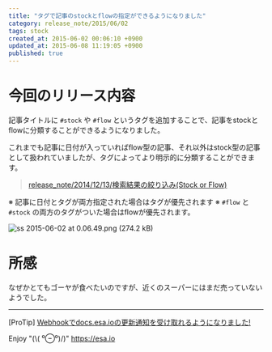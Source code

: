 ```yaml
---
title: "タグで記事のstockとflowの指定ができるようになりました"
category: release_note/2015/06/02
tags: stock
created_at: 2015-06-02 00:06:10 +0900
updated_at: 2015-06-08 11:19:05 +0900
published: true
---
```


# 今回のリリース内容

記事タイトルに `#stock` や `#flow` というタグを追加することで、記事をstockとflowに分類することができるようになりました。

これまでも記事に日付が入っていればflow型の記事、それ以外はstock型の記事として扱われていましたが、タグによってより明示的に分類することができます。

> [release_note/2014/12/13/検索結果の絞り込み(Stock or Flow)](https://docs.esa.io/posts/31)

※ 記事に日付とタグが両方指定された場合はタグが優先されます
※ `#flow` と `#stock` の両方のタグがついた場合はflowが優先されます。

![ss 2015-06-02 at 0.06.49.png (274.2 kB)](https://img.esa.io/uploads/production/attachments/105/2015/06/02/1/84884716-d9cd-49d4-b10b-9e3dc5108ec0.png)

# 所感

なぜかとてもゴーヤが食べたいのですが、近くのスーパーにはまだ売っていないようでした。

---
[ProTip] [Webhookでdocs.esa.ioの更新通知を受け取れるようになりました!](/posts/73) 

Enjoy "(\\( ⁰⊖⁰)/)"
https://esa.io
